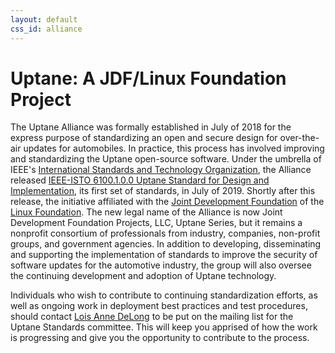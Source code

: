 ```yaml
---
layout: default
css_id: alliance
---
```



# Uptane: A JDF/Linux Foundation Project

The Uptane Alliance was formally established in July of 2018 for the express
purpose of standardizing an open and secure design for over-the-air updates
for automobiles.  In practice, this process has involved improving and
standardizing the Uptane open-source software. Under the umbrella of
IEEE's [International Standards and Technology Organization](https://ieee-isto.org/), the Alliance released [IEEE-ISTO 6100.1.0.0 Uptane Standard for Design and Implementation](https://uptane.github.io/papers/ieee-isto-6100.1.0.0.uptane-standard.html), its first set of standards, in July of 2019. Shortly after this release, the initiative affiliated with the [Joint Development Foundation](https://www.jointdevelopment.org/) of the
[Linux Foundation](https://www.linuxfoundation.org/). The new legal name of the Alliance is now Joint Development Foundation Projects, LLC, Uptane Series, but it remains a nonprofit consortium of professionals from industry, companies, non-profit groups, and government agencies.
In addition to developing, disseminating and supporting the implementation of
standards to improve the security of software updates for the automotive industry,
the group will also oversee the continuing development and adoption of Uptane technology.

Individuals who wish to contribute to continuing standardization efforts, as well as ongoing work in deployment best practices and test procedures, should
contact [Lois Anne DeLong](mailto:lad278@nyu.edu) to be put on the mailing list for
the Uptane Standards committee. This will keep you apprised of how the work is
progressing and give you the opportunity to contribute to the process.